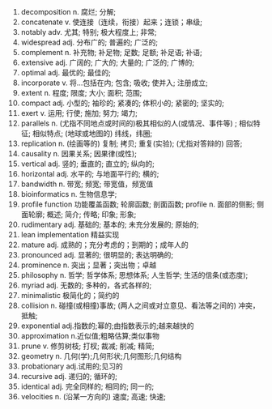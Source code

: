 1.  decomposition n. 腐烂; 分解; 
2.  concatenate  v. 使连接（连续，衔接）起来；连锁；串级;
3.  notably  adv. 尤其; 特别; 极大程度上; 非常;
4.  widespread adj.	分布广的; 普遍的; 广泛的;
5.  complement n.	补充物; 补足物; 足数; 足额; 补足语; 补语;
6.  extensive adj.	广阔的; 广大的; 大量的; 广泛的; 广博的;
7.  optimal adj.	最优的; 最佳的;
8.  incorporate v.	将…包括在内; 包含; 吸收; 使并入; 注册成立;
9.  extent n.	程度; 限度; 大小; 面积; 范围;  
10. compact adj.	小型的; 袖珍的; 紧凑的; 体积小的; 紧密的; 坚实的;
11. exert  v.	运用; 行使; 施加; 努力; 竭力;
12. parallels n.	(尤指不同地点或时间的)极其相似的人(或情况、事件等) ; 相似特征; 相似特点; (地球或地图的) 纬线，纬圈;
13. replication n.	(绘画等的) 复制; 拷贝; 重复(实验); (尤指对答辩的) 回答;
14. causality n.	因果关系; 因果律(或性);
15. vertical adj.	竖的; 垂直的; 直立的; 纵向的;
16. horizontal adj.	水平的; 与地面平行的; 横的;
17. bandwidth n.	带宽; 频宽; 带宽值，频宽值
18. bioinformatics n.	生物信息学;
19. profile function 功能覆盖函数; 轮廓函数; 剖面函数; profile n.	面部的侧影; 侧面轮廓; 概述; 简介; 传略; 印象; 形象;
20. rudimentary adj.	基础的; 基本的; 未充分发展的; 原始的;
21. lean implementation 精益实现
22. mature adj. 成熟的；充分考虑的；到期的；成年人的
23. pronounced adj.	显著的; 很明显的; 表达明确的;
24. prominence n. 突出；显著；突出物；卓越
25. philosophy n.	哲学; 哲学体系; 思想体系; 人生哲学; 生活的信条(或态度);
26. myriad adj.	无数的; 多种的，各式各样的;
27. minimalistic 极简化的；简约的
28. collision n. 碰撞(或相撞)事故; (两人之间或对立意见、看法等之间的) 冲突，抵触;
29. exponential adj.指数的;幂的;由指数表示的;越来越快的
30. approximation  n.近似值;粗略估算;类似事物
31. prune v.	修剪树枝; 打杈; 裁减; 削减; 精简;
32. geometry n. 几何(学);几何形状;几何图形;几何结构
33. probationary adj.试用的;见习的
34. recursive adj.	递归的; 循环的;
35. identical adj.	完全同样的; 相同的; 同一的;
36. velocities n.	(沿某一方向的) 速度; 高速; 快速;
